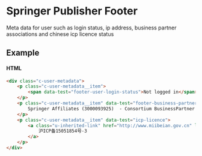 # Springer Publisher Footer

Meta data for user such as login status, ip address, business partner associations and chinese icp licence status

## Example

#### HTML
```html
<div class="c-user-metadata"> 
    <p class="c-user-metadata__item">
        <span data-test="footer-user-login-status">Not logged in</span>
    </p>
    <p class="c-user-metadata__item" data-test="footer-business-partners">
        Springer Affiliates (3000093925)  - Consortium BusinessPartner (555555) 
    </p>
    <p class="c-user-metadata__item" data-test="icp-licence">
        <a class="u-inherited-link" href="http://www.miibeian.gov.cn" lang="zh-Hans">
            沪ICP备15051854号-3
        </a>
    </p>
</div>
```
